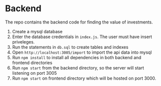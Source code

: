 # Backend

The repo contains the backend code for finding the value of investments.

1. Create a mysql database
2. Enter the database credentials in `index.js`. The user must have insert priveleges.
3. Run the statements in `db.sql` to create tables and indexes
4. Open `http://localhost:3005/import` to import the api data into mysql
4. Run `npm install` to install all dependencies in both backend and frontend directories
5. Run `npm start` from the backend directory, so the server will start listening on port 3005
6. Run `npm start` on frontend directory which will be hosted on port 3000.